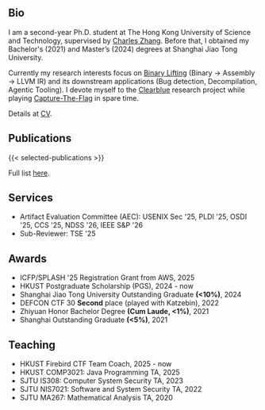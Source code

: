 ## Bio

I am a second-year Ph.D. student at The Hong Kong University of Science and Technology, supervised by [Charles Zhang](https://cse.hkust.edu.hk/~charlesz).
Before that, I obtained my Bachelor's (2021) and Master’s (2024) degrees at Shanghai Jiao Tong University.

Currently my research interests focus on [Binary Lifting](https://decompilation.wiki/fundamentals/cfg-recovery/lifting/#llvm-ir-based-lifting) (Binary -> Assembly -> LLVM IR) and its downstream applications (Bug detection, Decompilation, Agentic Tooling).
I devote myself to the [Clearblue](https://clearblueinnovations.org/) research project while playing [Capture-The-Flag](https://ctftime.org/user/121120) in spare time.

Details at [CV](/pdf/cv.pdf).

## Publications

{{< selected-publications >}}

Full list [here](/publications).

## Services

- Artifact Evaluation Committee (AEC): USENIX Sec '25, PLDI '25, OSDI '25, CCS '25, NDSS '26, IEEE S&P '26
- Sub-Reviewer: TSE '25

## Awards

- ICFP/SPLASH '25 Registration Grant from AWS, 2025
- HKUST Postgraduate Scholarship (PGS), 2024 - now
- Shanghai Jiao Tong University Outstanding Graduate **(<10%)**, 2024
- DEFCON CTF 30 **Second** place (played with Katzebin), 2022
- Zhiyuan Honor Bachelor Degree **(Cum Laude, <1%)**, 2021
- Shanghai Outstanding Graduate **(<5%)**, 2021

## Teaching

- HKUST Firebird CTF Team Coach, 2025 - now
- HKUST COMP3021: Java Programming TA, 2025
- SJTU IS308: Computer System Security TA, 2023
- SJTU NIS7021: Software and System Security TA, 2022
- SJTU MA267: Mathematical Analysis TA, 2020